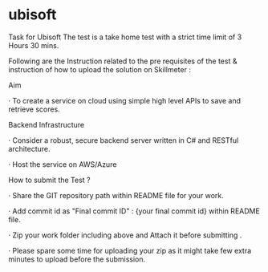 # ubisoft
Task for Ubisoft
The test is a take home test with a strict time limit of 3 Hours 30 mins.

 

Following are the Instruction related to the pre requisites of the test & instruction of how to upload the solution on Skillmeter :

 

Aim

·         To create a service on cloud using simple high level APIs to save and retrieve scores.

Backend Infrastructure

·         Consider a robust, secure backend server written in  C# and RESTful architecture.


·         Host the service on AWS/Azure

How to submit the Test ?

·         Share the GIT repository path within README file for your work.

·         Add commit id as "Final commit ID" : {your final commit id} within README file.

·         Zip your work folder including above and Attach it before submitting .

·         Please spare some time for uploading your zip as it might take few extra minutes to upload before the submission.

 
